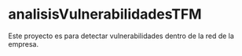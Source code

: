 # analisisVulnerabilidadesTFM
Este proyecto es para detectar vulnerabilidades dentro de la red de la empresa.
